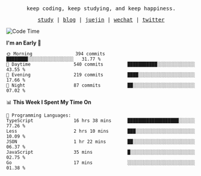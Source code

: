 <p align="center">
  <samp>
    <span>keep coding, keep studying, and keep happiness.</span>
  </samp>
</p>

<p align="center">
  <samp>
    <a href="https://github.com/ouduidui/fe-study">study</a> |
    <a href="https://deweyou.me">blog</a>  |
    <a href="https://juejin.cn/user/4309700183594366">juejin</a> |
    <a href="https://user-images.githubusercontent.com/54696834/165071004-6509e3f2-90c3-448c-9d92-3da42b0c2021.jpeg">wechat</a> |
    <a href="https://twitter.com/ouduidui">twitter</a>
  </samp>
</p>

<!--START_SECTION:waka-->
![Code Time](http://img.shields.io/badge/Code%20Time-3%2C811%20hrs%2025%20mins-blue)

**I'm an Early 🐤** 

```text
🌞 Morning                394 commits         ████████░░░░░░░░░░░░░░░░░   31.77 % 
🌆 Daytime                540 commits         ███████████░░░░░░░░░░░░░░   43.55 % 
🌃 Evening                219 commits         ████░░░░░░░░░░░░░░░░░░░░░   17.66 % 
🌙 Night                  87 commits          ██░░░░░░░░░░░░░░░░░░░░░░░   07.02 % 
```


📊 **This Week I Spent My Time On** 

```text
💬 Programming Languages: 
TypeScript               16 hrs 38 mins      ███████████████████░░░░░░   77.26 % 
Less                     2 hrs 10 mins       ███░░░░░░░░░░░░░░░░░░░░░░   10.09 % 
JSON                     1 hr 22 mins        ██░░░░░░░░░░░░░░░░░░░░░░░   06.37 % 
JavaScript               35 mins             █░░░░░░░░░░░░░░░░░░░░░░░░   02.75 % 
Go                       17 mins             ░░░░░░░░░░░░░░░░░░░░░░░░░   01.38 % 
```


<!--END_SECTION:waka-->
